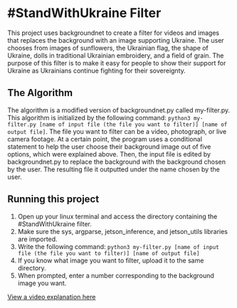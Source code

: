 # #StandWithUkraine Filter

 This project uses backgroundnet to create a filter for videos and images that replaces the background with an image supporting Ukraine.  The user chooses from images of sunflowers, the Ukrainian flag, the shape of Ukraine, dolls in traditional Ukrainian embroidery, and a field of grain.  The purpose of this filter is to make it easy for people to show their support for Ukraine as Ukrainians continue fighting for their sovereignty.

## The Algorithm

The algorithm is a modified version of backgroundnet.py called my-filter.py.  This algorithm is initialized by the following command: `python3 my-filter.py [name of input file (the file you want to filter)] [name of output file]`.  The file you want to filter can be a video, photograph, or live camera footage.  At a certain point, the program uses a conditional statement to help the user choose their background image out of five options, which were explained above.  Then, the input file is edited by backgroundnet.py to replace the background with the background chosen by the user. The resulting file it outputted under the name chosen by the user.

## Running this project

1. Open up your linux terminal and access the directory containing the #StandWithUkraine filter.
2. Make sure the sys, argparse, jetson_inference, and jetson_utils libraries are imported.
3. Write the following command: `python3 my-filter.py [name of input file (the file you want to filter)] [name of output file]`
4. If you know what image you want to filter, upload it to the same directory.
5. When prompted, enter a number corresponding to the background image you want.

[View a video explanation here](https://youtu.be/u66XpFIK2pY)
